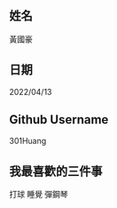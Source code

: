 姓名
----
黃國豪

日期
----
2022/04/13

Github Username
---------------
301Huang

我最喜歡的三件事
---------------
打球 睡覺 彈鋼琴